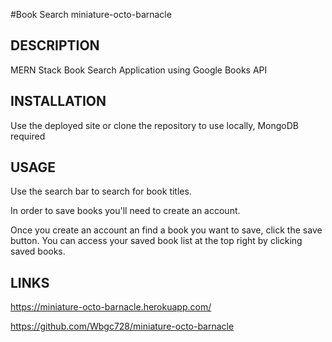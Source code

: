 #Book Search
miniature-octo-barnacle

## DESCRIPTION

MERN Stack Book Search Application using Google Books API

## INSTALLATION

Use the deployed site or clone the repository to use locally, MongoDB required

## USAGE

Use the search bar to search for book titles.

In order to save books you'll need to create an account.

Once you create an account an find a book you want to save, click the save button. You can access your saved book list at the top right by clicking saved books.

## LINKS

https://miniature-octo-barnacle.herokuapp.com/

https://github.com/Wbgc728/miniature-octo-barnacle

